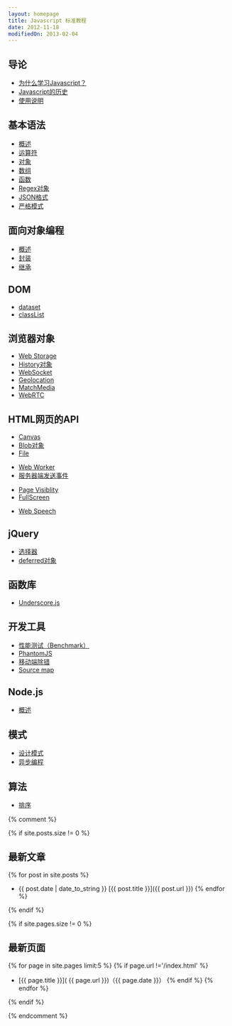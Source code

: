```yaml
---
layout: homepage
title: Javascript 标准教程
date: 2012-11-18
modifiedOn: 2013-02-04
---
```


<h2 id="introduction">导论</h2>

- [为什么学习Javascript？](introduction/why.html)
- [Javascript的历史](introduction/history.html)
- [使用说明](introduction/instruction.html)

<h2 id="grammar">基本语法</h2>

- [概述](grammar/basic.html)
- [运算符](grammar/operator.html)
- [对象](grammar/object.html)
- [数组](grammar/array.html)
- [函数](grammar/function.html)
- [Regex对象](grammar/regex.html)
- [JSON格式](grammar/json.html)
- [严格模式](grammar/strict.html)

<h2 id="oop">面向对象编程</h2>

- [概述](oop/basic.html)
- [封装](oop/encapsulation.html)
- [继承](oop/inheritance.html)

<h2 id="dom">DOM</h2>

* [dataset](dom/dataset.html)
* [classList](dom/classlist.html)

<h2 id="bom">浏览器对象</h2>

- [Web Storage](bom/webstorage.html)
- [History对象](bom/history.html)
- [WebSocket](bom/websocket.html)	
- [Geolocation](bom/geolocation.html)
- [MatchMedia](bom/matchmedia.html)
- [WebRTC](bom/webrtc.html)

<h2 id="htmlapi">HTML网页的API</h2>

* [Canvas](htmlapi/canvas.html)
* [Blob对象](htmlapi/blob.html)
* [File](htmlapi/file.html)
- [Web Worker](htmlapi/webworker.html)
- [服务器端发送事件](htmlapi/eventsource.html)		
* [Page Visiblity](htmlapi/pagevisibility.html)
* [FullScreen](htmlapi/fullscreen.html)
- [Web Speech](htmlapi/webspeech.html)

<h2 id="jquery">jQuery</h2>

- [选择器](jquery/selector.html)
- [deferred对象](jquery/deferred.html)

<h2 id="library">函数库</h2>

- [Underscore.js](library/underscore.html)

<h2 id="tool">开发工具</h2>

- [性能测试（Benchmark）](tool/benchmark.html)
- [PhantomJS](tool/phantomjs.html)
- [移动端除错](tool/mobiledebugging.html)
- [Source map](tool/sourcemap.html)

<h2 id="nodejs">Node.js</h2>

- [概述](nodejs/basic.html)

<h2 id="pattern">模式</h2>

- [设计模式](pattern/designpattern.html)
- [异步编程](pattern/asynchronous.html)

<h2 id="algorithm">算法</h2>

* [排序](algorithm/sorting.html)

{% comment %}

{% if site.posts.size != 0 %}

## 最新文章

{% for post in site.posts %}
* {{ post.date | date_to_string }} [{{ post.title }}]({{ post.url }})
{% endfor %}

{% endif %}

{% if site.pages.size != 0 %}

## 最新页面

{% for page in site.pages limit:5 %}
{% if page.url !='/index.html' %}
* [{{ page.title }}]( {{ page.url }})（{{ page.date }}）
{% endif %}
{% endfor %}

{% endif %}

{% endcomment %}
